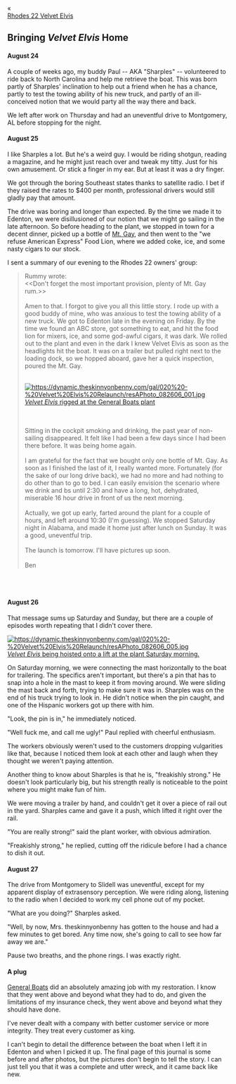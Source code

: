 <div class="top-nav-links"><div class="link-arrow link-arrow-left"><div class="div-left-ticks">«</div><a href="/velvet-elvis/rhodes-22" class="div-left-text">Rhodes 22 Velvet Elvis</a></div></div>

<h2>Bringing <i>Velvet Elvis</i> Home</h2>
		
<h4>August 24</h4>
		
A couple of weeks ago, my buddy Paul -- AKA "Sharples" -- volunteered to ride back to North Carolina and help me retrieve the boat.  This was born partly of Sharples' inclination to help out a friend when he has a chance, partly to test the towing ability of his new truck, and partly of an ill-conceived notion that we would party all the way there and back.

We left after work on Thursday and had an uneventful drive to Montgomery, AL before stopping for the night.

<h4>August 25</h4>

I like Sharples a lot.  But he's a weird guy.  I would be riding shotgun, reading a magazine, and he might just reach over and tweak my titty.  Just for his own amusement.  Or stick a finger in my ear.  But at least it was a dry finger.

We got through the boring Southeast states thanks to satellite radio.  I bet if they raised the rates to $400 per month, professional drivers would still gladly pay that amount.

The drive was boring and longer than expected.  By the time we made it to Edenton, we were disillusioned of our notion that we might go sailing in the late afternoon.  So before heading to the plant, we stopped in town for a decent dinner, picked up a bottle of <a href="http://www.mountgayrum.com/" target="_blank">Mt. Gay</a>, and then went to the "we refuse American Express" Food Lion, where we added coke, ice, and some nasty cigars to our stock.

I sent a summary of our evening to the Rhodes 22 owners' group:


<blockquote>
Rummy wrote:
<br/>&lt;&lt;Don't forget the most important provision, plenty of Mt. Gay rum.&gt;&gt;
<br/><br/>
Amen to that.  I forgot to give you all this little story.
I rode up with a good buddy of mine, who was anxious to test the towing ability of a new truck.  We got to Edenton late in the evening on Friday.  By the time we found an ABC store, got something to eat, and hit the food lion for mixers, ice, and some god-awful cigars, it was dark.  We rolled out to the plant and even in the dark I knew Velvet Elvis as soon as the headlights hit the boat.  It was on a trailer but pulled right next to the loading dock, so we hopped aboard, gave her a quick inspection, poured the Mt. Gay.
<br/><br/>

<a class="lightview alignright" href="https://dynamic.theskinnyonbenny.com/gal/020%20-%20Velvet%20Elvis%20Relaunch/resAPhoto_082606_001.jpg" data-lightview-caption="<i>Velvet Elvis</i> rigged at the General Boats plant" data-lightview-group="group1" style="width:350px;"><img src="https://dynamic.theskinnyonbenny.com/gal/020%20-%20Velvet%20Elvis%20Relaunch/resAPhoto_082606_001.jpg" alt="https://dynamic.theskinnyonbenny.com/gal/020%20-%20Velvet%20Elvis%20Relaunch/resAPhoto_082606_001.jpg"><br/><span class="caption"><i>Velvet Elvis</i> rigged at the General Boats plant</span></a>

<br/><br/>
Sitting in the cockpit smoking and drinking, the past year of non-sailing disappeared.  It felt like I had been a few days since I had been there before.  It was being home again.
<br/><br/>
I am grateful for the fact that we bought only one bottle of Mt. Gay.  As soon as I finished the last of it, I really wanted more.  Fortunately (for the sake of our long drive back), we had no more and had nothing to do other than to go to bed.  I can easily envision the scenario where we drink and bs until 2:30 and have a long, hot, dehydrated, miserable 16 hour drive in front of us the next morning.
<br/><br/>
Actually, we got up early, farted around the plant for a couple of hours, and left around 10:30 (I'm guessing).  We stopped Saturday night in Alabama, and made it home just after lunch on Sunday.  It was a good, uneventful trip.
<br/><br/>
The launch is tomorrow.  I'll have pictures up soon.
<br/><br/>
Ben
</blockquote>

<br/><br/>
<h4>August 26</h4>

That message sums up Saturday and Sunday, but there are a couple of episodes worth repeating that I didn't cover there.

<a class="lightview alignright" href="https://dynamic.theskinnyonbenny.com/gal/020%20-%20Velvet%20Elvis%20Relaunch/resAPhoto_082606_005.jpg" data-lightview-caption="<i>Velvet Elvis</i> being hoisted onto a lift at the plant Saturday morning." data-lightview-group="group1" style="width:350px;"><img src="https://dynamic.theskinnyonbenny.com/gal/020%20-%20Velvet%20Elvis%20Relaunch/resAPhoto_082606_005.jpg" alt="https://dynamic.theskinnyonbenny.com/gal/020%20-%20Velvet%20Elvis%20Relaunch/resAPhoto_082606_005.jpg"><br/><span class="caption"><i>Velvet Elvis</i> being hoisted onto a lift at the plant Saturday morning.</span></a>

On Saturday morning, we were connecting the mast horizontally to the boat for trailering.  The specifics aren't important, but there's a pin that has to snap into a hole in the mast to keep it from moving around.  We were sliding the mast back and forth, trying to make sure it was in.  Sharples was on the end of his truck trying to look in.  He didn't notice when the pin caught, and one of the Hispanic workers got up there with him.

"Look, the pin is in," he immediately noticed.

"Well fuck me, and call me ugly!" Paul replied with cheerful enthusiasm.

The workers obviously weren't used to the customers dropping vulgarities like that, because I noticed them look at each other and laugh when they thought we weren't paying attention.

Another thing to know about Sharples is that he is, "freakishly strong."  He doesn't look particularly big, but his strength really is noticeable to the point where you might make fun of him.  

We were moving a trailer by hand, and couldn't get it over a piece of rail out in the yard.  Sharples came and gave it a push, which lifted it right over the rail.

"You are really strong!" said the plant worker, with obvious admiration.

"Freakishly strong," he replied, cutting off the ridicule before I had a chance to dish it out.

<h4>August 27</h4>

The drive from Montgomery to Slidell was uneventful, except for my apparent display of extrasensory perception.  We were riding along, listening to the radio when I decided to work my cell phone out of my pocket.

"What are you doing?" Sharples asked.

"Well, by now, Mrs. theskinnyonbenny has gotten to the house and had a few minutes to get bored.  Any time now, she's going to call to see how far away we are."

Pause two breaths, and the phone rings.  I was exactly right.

<h4>A plug</h4>

<p><a href="http://www.generalboats.com/http___www.generalboats.com/home.html" target="_blank">General Boats</a> did an absolutely amazing job with my restoration.  I know that they went above and beyond what they had to do, and given the limitations of my insurance check, they went above and beyond what they should have done.</p>

I've never dealt with a company with better customer service or more integrity.  They treat every customer as king.

I can't begin to detail the difference between the boat when I left it in Edenton and when I picked it up.  The final page of this journal is some before and after photos, but the pictures don't begin to tell the story.  I can just tell you that it was a complete and utter wreck, and it came back like new.
